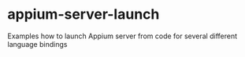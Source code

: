 # appium-server-launch
Examples how to launch Appium server from code for several different language bindings
